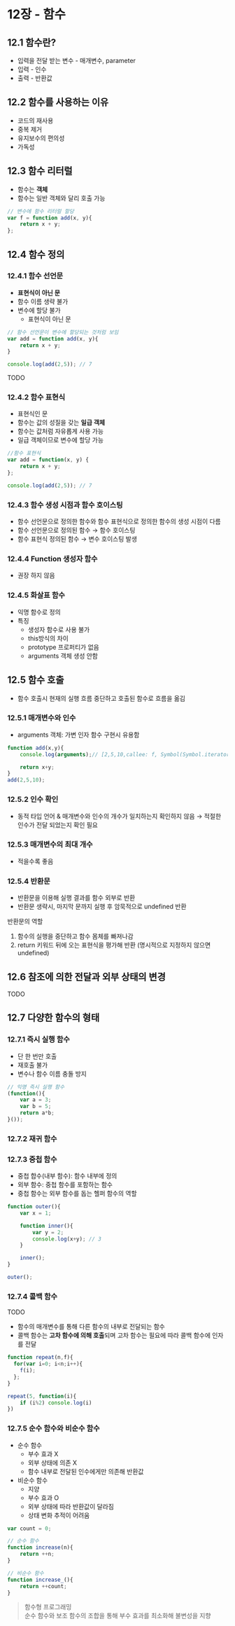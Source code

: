 # 12장 - 함수
## 12.1 함수란?
* 입력을 전달 받는 변수 - 매개변수, parameter
* 입력 - 인수
* 출력 - 반환값
  
## 12.2 함수를 사용하는 이유
* 코드의 재사용
* 중복 제거
* 유지보수의 편의성
* 가독성

## 12.3 함수 리터럴
* 함수는 **객체**
* 함수는 일반 객체와 달리 호출 가능
```javascript
// 변수에 함수 리터럴 할당
var f = function add(x, y){
    return x + y;
};
```
## 12.4 함수 정의
### 12.4.1 함수 선언문
- **표현식이 아닌 문**
- 함수 이름 생략 불가
- 변수에 할당 불가
  * 표현식이 아닌 문
```javascript
// 함수 선언문이 변수에 할당되는 것처럼 보임 
var add = function add(x, y){
    return x + y;
}

console.log(add(2,5)); // 7
```
TODO  

### 12.4.2 함수 표현식
- 표현식인 문
- 함수는 값의 성질을 갖는 **일급 객체**
- 함수는 값처럼 자유롭게 사용 가능
- 일급 객체이므로 변수에 할당 가능 

```javascript
//함수 표현식
var add = function(x, y) {
    return x + y;
};

console.log(add(2,5)); // 7
```


### 12.4.3 함수 생성 시점과 함수 호이스팅
- 함수 선언문으로 정의한 함수와 함수 표현식으로 정의한 함수의 생성 시점이 다름
- 함수 선언문으로 정의된 함수 → 함수 호이스팅
- 함수 표현식 정의된 함수 → 변수 호이스팅 발생

### 12.4.4 Function 생성자 함수
- 권장 하지 않음
  
### 12.4.5 화살표 함수
- 익명 함수로 정의
- 특징
  - 생성자 함수로 사용 불가
  - this방식의 차이
  - prototype 프로퍼티가 없음
  - arguments 객체 생성 안함

## 12.5 함수 호출
- 함수 호출시 현재의 실행 흐름 중단하고 호출된 함수로 흐름을 옮김
  
### 12.5.1 매개변수와 인수
- arguments 객체: 가변 인자 함수 구현시 유용함
```javascript
function add(x,y){
    console.log(arguments);// [2,5,10,callee: f, Symbol(Symbol.iterator): f ]

    return x+y;
}
add(2,5,10);
```
### 12.5.2 인수 확인

- 동적 타입 언어 & 매개변수와 인수의 개수가 일치하는지 확인하지 않음 → 적절한 인수가 전달 되었는지 확인 필요
 
### 12.5.3 매개변수의 최대 개수

- 적을수록 좋음
  
### 12.5.4 반환문

- 반환문을 이용해 실행 결과를 함수 외부로 반환
- 반환문 생략시, 마지막 문까지 실행 후 암묵적으로 undefined 반환

반환문의 역할
1. 함수의 실행을 중단하고 함수 몸체를 빠져나감
2. return 키워드 뒤에 오는 표현식을 평가해 반환 (명시적으로 지정하지 않으면 undefined)

## 12.6 참조에 의한 전달과 외부 상태의 변경
TODO 

## 12.7 다양한 함수의 형태
### 12.7.1 즉시 실행 함수
- 단 한 번만 호출
- 재호출 불가
- 변수나 함수 이름 충돌 방지 
```javascript
// 익명 즉시 실행 함수
(function(){
    var a = 3;
    var b = 5;
    return a*b;
}());
```
### 12.7.2 재귀 함수

### 12.7.3 중첩 함수
- 중첩 합수(내부 함수): 함수 내부에 정의
- 외부 함수: 중첩 함수를 포함하는 함수
- 중첩 함수는 외부 함수를 돕는 헬퍼 함수의 역할
```javascript
function outer(){
    var x = 1;

    function inner(){
        var y = 2;
        console.log(x+y); // 3
    }

    inner();
}

outer();
```

### 12.7.4 콜백 함수
TODO 
* 함수의 매개변수를 통해 다른 함수의 내부로 전달되는 함수
* 콜백 함수는 **고차 함수에 의해 호출**되며 고차 함수는 필요에 따라 콜백 함수에 인자를 전달

```javascript
function repeat(n,f){
  for(var i=0; i<n;i++){
    f(i);
  };
}

repeat(5, function(i){
    if (i%2) console.log(i)
})
```
### 12.7.5 순수 함수와 비순수 함수
* 순수 함수
  * 부수 효과 X
  * 외부 상태에 의존 X
  * 함수 내부로 전달된 인수에게만 의존해 반환값
* 비순수 함수 
  * 지양
  * 부수 효과 O
  * 외부 상태에 따라 반환값이 달라짐
  * 상태 변화 추적이 어려움

```javascript
var count = 0;

// 순수 함수
function increase(n){
    return ++n;
}

// 비순수 함수
function increase_(){
    return ++count;
}
```
  
> 함수형 프로그래밍<br/>
> 순수 함수와 보조 함수의 조합을 통해 부수 효과를 최소화해 불변성을 지향